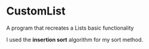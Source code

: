 # CustomList
A program that recreates a Lists basic functionality

I used the **insertion sort** algorithm for my sort method.